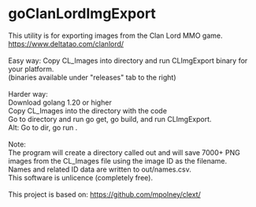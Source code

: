 # goClanLordImgExport
This utility is for exporting images from the Clan Lord MMO game.<br>
https://www.deltatao.com/clanlord/<br>
<br>
Easy way: Copy CL_Images into directory and run CLImgExport binary for your platform.<br>
(binaries available under "releases" tab to the right)<br>
<br>
Harder way:<br>
Download golang 1.20 or higher<br>
Copy CL_Images into the directory with the code<br>
Go to directory and run go get, go build, and run CLImgExport.<br>
Alt: Go to dir, go run .<br>
<br>
Note:<br>
The program will create a directory called out and will save 7000+ PNG images from the CL_Images file using the image ID as the filename.<br>
Names and related ID data are written to out/names.csv.<br>
This software is unlicence (completely free).<br>
<br>
This project is based on: https://github.com/mpolney/clext/<br>
